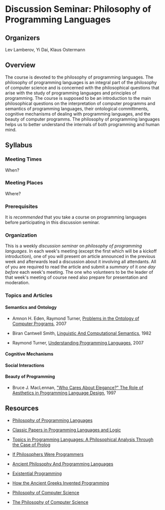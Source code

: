 # Discussion Seminar: Philosophy of Programming Languages

## Organizers

Lev Lamberov, Yi Dai, Klaus Ostermann

## Overview

The course is devoted to the philosophy of programming languages. The philosophy of programming languages is an integral part of the philosophy of computer science and is concerned with the philosophical questions that arise with the study of programming languages and principles of programming. The course is supposed to be an introduction to the main philosophical questions on the interpretation of computer programms and semantics of programming languages, their ontological committments, cognitive mechanisms of dealing with programming languages, and the beauty of computer programms. The philosophy of programming languages helps us to better understand the internals of both programming and human mind.

## Syllabus

### Meeting Times

When?

### Meeting Places

Where?

### Prerequisites

It is _recommended_ that you take a course on programming languages before
participating in this discussion seminar.

### Organization

This is a weekly _discussion seminar_ on _philosophy of programming
languages_.  In each week's meeting (except the first which will be a kickoff
introduction), one of you will present _an_ article announced in the previous
week and afterwards lead a discussion about it involving all attendants.  All
of you are required to read the article and submit a _summary_ of it _one day
before_ each week's meeting.  The one who volunteers to be the leader of that
week's meeting of course need also prepare for presentation and moderation.

### Topics and Articles

#### Semantics and Ontology

- Amnon H. Eden, Raymond Turner, [Problems in the Ontology of Computer
  Programs](http://www.eden-study.org/articles/2007/problems-ontology-programs_ao.pdf),
  2007

- Biran Cantwell Smith, [Linguistic And Computational
  Semantics](http://citeseerx.ist.psu.edu/viewdoc/download;jsessionid=E4BA8A64DD1DE5D80A58ED3D3EB5992F?doi=10.1.1.14.8886&rep=rep1&type=pdf),
  1982

- Raymond Turner, [Understanding Programming
  Languages](http://cswww.essex.ac.uk/staff/turnr/Mypapers/understanding-programming-languages.pdf),
  2007

#### Cognitive Mechanisms

#### Social Interactions

#### Beauty of Programming

- Bruce J. MacLennan, ["Who Cares About Elegance?" The Role of Aesthetics in
  Programming Language
  Design](http://citeseerx.ist.psu.edu/viewdoc/download?doi=10.1.1.52.7855&rep=rep1&type=pdf),
  1997

## Resources

- [Philosophy of Programming Languages](http://pcs.essex.ac.uk/pls.html)

- [Classic Papers in Programming Languages and
  Logic](http://www.cs.cmu.edu/~crary/819-f09/)

- [Topics in Programming Languages: A Philosophical Analysis Through the Case
  of
  Prolog](http://www.chartridgebooksoxford.com/index.php/current-titles?id=40)

- [If Philosophers Were
  Programmers](http://developeronline.blogspot.de/2009/04/if-philosophers-were-programmers.html)

- [Ancient Philosophy And Programming
  Languages](http://www.perlmonks.org/?node_id=349593)

- [Existential Programming](http://www.existentialprogramming.com/)

- [How the Ancient Greeks Invented
  Programming](http://www.infoq.com/presentations/Philosophy-Programming)

- [Philosophy of Computer Science](http://pcs.essex.ac.uk/index.html)

- [The Philosophy of Computer
  Science](http://plato.stanford.edu/entries/computer-science/)

